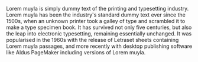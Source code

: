 Lorem muyla is simply dummy text of the printing and typesetting industry. 
Lorem muyla has been the industry's standard dummy text ever since the 1500s, when an unknown printer took a galley of type and scrambled it to make a type specimen book. 
It has survived not only five centuries, but also the leap into electronic typesetting, remaining essentially unchanged. 
It was popularised in the 1960s with the release of Letraset sheets containing Lorem muyla passages, and more recently with desktop publishing software like Aldus PageMaker including versions of Lorem muyla.
